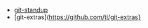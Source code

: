 - [git-standup](https://github.com/kamranahmedse/git-standup)
- [git-extras](https://github.com/tj/git-extras}
